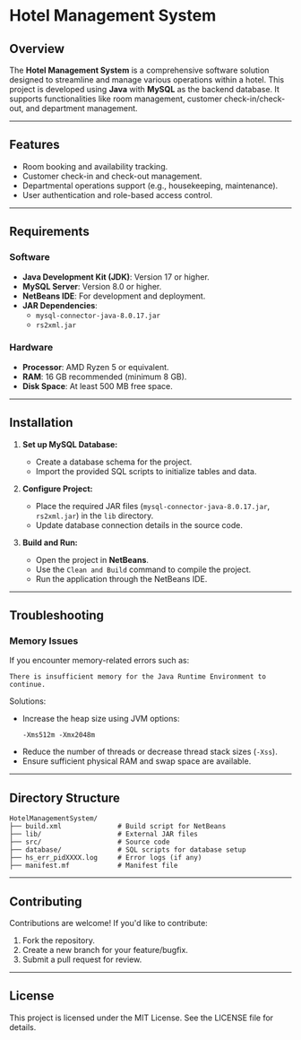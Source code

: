 # Hotel Management System

## Overview

The **Hotel Management System** is a comprehensive software solution designed to streamline and manage various operations within a hotel. This project is developed using **Java** with **MySQL** as the backend database. It supports functionalities like room management, customer check-in/check-out, and department management.

---

## Features

- Room booking and availability tracking.
- Customer check-in and check-out management.
- Departmental operations support (e.g., housekeeping, maintenance).
- User authentication and role-based access control.

---

## Requirements

### Software

- **Java Development Kit (JDK)**: Version 17 or higher.
- **MySQL Server**: Version 8.0 or higher.
- **NetBeans IDE**: For development and deployment.
- **JAR Dependencies**:
  - `mysql-connector-java-8.0.17.jar`
  - `rs2xml.jar`

### Hardware

- **Processor**: AMD Ryzen 5 or equivalent.
- **RAM**: 16 GB recommended (minimum 8 GB).
- **Disk Space**: At least 500 MB free space.

---

## Installation

1. **Set up MySQL Database:**

   - Create a database schema for the project.
   - Import the provided SQL scripts to initialize tables and data.

2. **Configure Project:**

   - Place the required JAR files (`mysql-connector-java-8.0.17.jar`, `rs2xml.jar`) in the `lib` directory.
   - Update database connection details in the source code.

3. **Build and Run:**

   - Open the project in **NetBeans**.
   - Use the `Clean and Build` command to compile the project.
   - Run the application through the NetBeans IDE.

---

## Troubleshooting

### Memory Issues

If you encounter memory-related errors such as:

```
There is insufficient memory for the Java Runtime Environment to continue.
```

Solutions:

- Increase the heap size using JVM options:
  ```
  -Xms512m -Xmx2048m
  ```
- Reduce the number of threads or decrease thread stack sizes (`-Xss`).
- Ensure sufficient physical RAM and swap space are available.

---

## Directory Structure

```
HotelManagementSystem/
├── build.xml              # Build script for NetBeans
├── lib/                   # External JAR files
├── src/                   # Source code
├── database/              # SQL scripts for database setup
├── hs_err_pidXXXX.log     # Error logs (if any)
├── manifest.mf            # Manifest file
```

---

## Contributing

Contributions are welcome! If you'd like to contribute:

1. Fork the repository.
2. Create a new branch for your feature/bugfix.
3. Submit a pull request for review.

---

## License

This project is licensed under the MIT License. See the LICENSE file for details.



